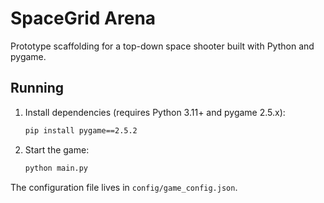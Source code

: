 # SpaceGrid Arena

Prototype scaffolding for a top-down space shooter built with Python and pygame.

## Running
1. Install dependencies (requires Python 3.11+ and pygame 2.5.x):
   ```bash
   pip install pygame==2.5.2
   ```
2. Start the game:
   ```bash
   python main.py
   ```

The configuration file lives in `config/game_config.json`.
